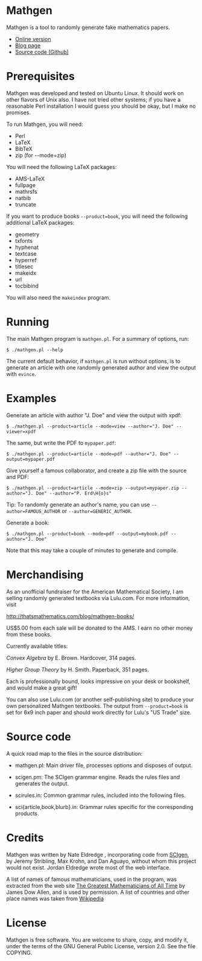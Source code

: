Mathgen
=======

Mathgen is a tool to randomly generate fake mathematics papers.

- [Online version](http://thatsmathematics.com/mathgen/)
- [Blog page](http://thatsmathematics.com/blog/mathgen/)
- [Source code (Github)](https://github.com/neldredge/mathgen)


Prerequisites
=============

Mathgen was developed and tested on Ubuntu Linux.  It should work on
other flavors of Unix also.  I have not tried other systems; if you
have a reasonable Perl installation I would guess you should be okay,
but I make no promises.

To run Mathgen, you will need:

- Perl
- LaTeX
- BibTeX
- zip (for --mode=zip)

You will need the following LaTeX packages:

- AMS-LaTeX
- fullpage
- mathrsfs
- natbib
- truncate

If you want to produce books `--product=book`, you will need the
following additional LaTeX packages:

- geometry
- txfonts
- hyphenat
- textcase
- hyperref
- titlesec
- makeidx
- url
- tocbibind

You will also need the `makeindex` program.


Running
=======

The main Mathgen program is `mathgen.pl`.  For a summary of options,
run:

    $ ./mathgen.pl --help

The current default behavior, if `mathgen.pl` is run without options,
is to generate an article with one randomly generated author and view
the output with `evince`.


Examples
========

Generate an article with author "J. Doe" and view the output with
xpdf:

    $ ./mathgen.pl --product=article --mode=view --author="J. Doe" --viewer=xpdf

The same, but write the PDF to `mypaper.pdf`:

    $ ./mathgen.pl --product=article --mode=pdf --author="J. Doe" --output=mypaper.pdf

Give yourself a famous collaborator, and create a zip file with the
source and PDF:

    $ ./mathgen.pl --product=article --mode=zip --output=mypaper.zip --author="J. Doe" --author="P. Erd\H{o}s"

Tip: To randomly generate an author's name, you can use
`--author=FAMOUS_AUTHOR` or `--author=GENERIC_AUTHOR`.

Generate a book:

    $ ./mathgen.pl --product=book --mode=pdf --output=mybook.pdf --author="J. Doe"

Note that this may take a couple of minutes to generate and compile.


Merchandising
=============

As an unofficial fundraiser for the American Mathematical Society, I
am selling randomly generated textbooks via Lulu.com.  For more
information, visit

http://thatsmathematics.com/blog/mathgen-books/

US$5.00 from each sale will be donated to the AMS.   I earn no other
money from these books.

Currently available titles:

_Convex Algebra_ by E. Brown.  Hardcover, 314 pages.

_Higher Group Theory_ by H. Smith.  Paperback, 351 pages.

Each is professionally bound, looks impressive on your desk or
bookshelf, and would make a great gift!

You can also use Lulu.com (or another self-publishing site) to produce
your own personalized Mathgen textbooks.  The output from
`--product=book` is set for 6x9 inch paper and should work directly
for Lulu's "US Trade" size.  


Source code
===========

A quick road map to the files in the source distribution:

- mathgen.pl: Main driver file, processes options and disposes of
  output.

- scigen.pm: The SCIgen grammar engine.  Reads the rules files and
  generates the output.

- scirules.in: Common grammar rules, included into the following
  files.

- sci{article,book,blurb}.in: Grammar rules specific for the
  corresponding products.


Credits
=======

Mathgen was written by Nate Eldredge <nate at thatsmathematics dot com>,
incorporating code from [SCIgen](http://pdos.csail.mit.edu/scigen/),
by Jeremy Stribling, Max Krohn, and Dan Aguayo, without whom this
project would not exist.  Jordan Eldredge wrote most of the web
interface.

A list of names of famous mathematicians, used in the program, was
extracted from the web site [The Greatest Mathematicians of All 
Time](http://fabpedigree.com/james/greatmm.htm) by James Dow Allen, and is
used by permission. A list of countries and other place names was
taken from [Wikipedia](http://en.wikipedia.org/wiki/List_of_adjectival_and_demonymic_forms_of_place_names)


License
=======

Mathgen is free software.  You are welcome to share, copy, and modify
it, under the terms of the GNU General Public License, version 2.0.
See the file COPYING.

